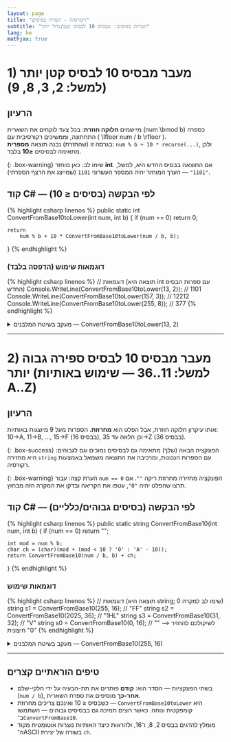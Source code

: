 ```yaml
---
layout: page
title: "רקורסיה - המרת בסיסים"
subtitle: "המרות בסיסים: מבסיס 10 לבסיס קטן/גדול יותר"
lang: he
mathjax: true
---
```




# 1) מעבר **מבסיס 10 לבסיס קטן יותר** (למשל: 2, 3, 8, 9)

## הרעיון
מיישמים **חלוקה חוזרת**: בכל צעד לוקחים את השארית \(num \bmod b\) כספרה התחתונה, וממשיכים רקורסיבית עם \( \lfloor num / b \rfloor \).  
בגרסה זו (שהחזרת) נבנה תוצאה **מספרית**: `num % b + 10 * recurse(...)`, ולכן מתאימה לבסיסים **≤10** בלבד.

{: .box-warning}
שימו לב: כאן מוחזר **int**. אם התוצאה בבסיס החדש היא, למשל, `"1101"` — הערך המוחזר יהיה המספר העשרוני `1101` (שמייצג את הרצף הספרתי).

## קוד C# — לפי הבקשה (בסיסים ≤ 10)
{% highlight csharp linenos %}
public static int ConvertFromBase10toLower(int num, int b)
{
    if (num == 0)
        return 0;

    return
        num % b + 10 * ConvertFromBase10toLower(num / b, b);
}
{% endhighlight %}

### דוגמאות שימוש (הדפסה בלבד)
{% highlight csharp linenos %}
// דוגמאות (תוצאה היא int עם ספרות הבסיס החדש)
Console.WriteLine(ConvertFromBase10toLower(13, 2)); // 1101
Console.WriteLine(ConvertFromBase10toLower(157, 3)); // 12212
Console.WriteLine(ConvertFromBase10toLower(255, 8)); // 377
{% endhighlight %}

<details markdown="1">
<summary>מעקב בשיטת המלבנים — ConvertFromBase10toLower(13, 2)</summary>

<div class="mermaid">
flowchart TD
A["ConvertFromBase10toLower(13,2)
(13 == 0? false)
return (13%2=1) + 10*Convert(6,2)"] -->|קריאה רקורסיבית| B["ConvertFromBase10toLower(6,2)
(6 == 0? false)
return (6%2=0) + 10*Convert(3,2)"]
B -->|קריאה רקורסיבית| C["ConvertFromBase10toLower(3,2)
(3 == 0? false)
return (3%2=1) + 10*Convert(1,2)"]
C -->|קריאה רקורסיבית| D["ConvertFromBase10toLower(1,2)
(1 == 0? false)
return (1%2=1) + 10*Convert(0,2)"]
D -->|קריאה רקורסיבית| E["ConvertFromBase10toLower(0,2)
(0 == 0? true)
return 0"]

E -.->|"חזרה: 0"| D
D -.->|"חזרה: 1 + 10*0 = 1"| C
C -.->|"חזרה: 1 + 10*1 = 11"| B
B -.->|"חזרה: 0 + 10*11 = 110"| A
A -.->|תוצאה: 1 + 10*110 = 1101| OUT(("ConvertFromBase10toLower(13,2) = 1101"))
</div>

</details>

---

# 2) מעבר **מבסיס 10 לבסיס ספירה גבוה יותר** (למשל: 11..36 — שימוש באותיות A..Z)

## הרעיון
אותו עיקרון חלוקה חוזרת, אבל הפלט הוא **מחרוזת**. הספרות מעל 9 מיוצגות באותיות:  
10→A, 11→B, …, 15→F (בבסיס 16), וכן הלאה עד 35→Z (בבסיס 36).

{: .box-success}
הפונקציה הבאה (שלך) מתאימה גם לבסיסים נמוכים וגם לגבוהים: היא מחזירה `string` עם הספרות הנכונות, ומרכיבה את התוצאה משמאל באמצעות רקורסיה.

{: .box-warning}
הערת קצה: עבור `num == 0` הפונקציה מחזירה מחרוזת ריקה `""`. אם תרצו שהפלט יהיה `"0"`, עטפו את הקריאה ובדקו את המקרה הזה מבחוץ.

## קוד C# — לפי הבקשה (בסיסים גבוהים/כלליים)
{% highlight csharp linenos %}
public static string ConvertFromBase10(int num, int b)
{
    if (num == 0) 
        return "";

    int mod = num % b;
    char ch = (char)(mod + (mod < 10 ? '0' : 'A' - 10));
    return ConvertFromBase10(num / b, b) + ch;
}
{% endhighlight %}

### דוגמאות שימוש
{% highlight csharp linenos %}
// דוגמאות (תוצאה היא string; שימו לב למקרה 0)
string s1 = ConvertFromBase10(255, 16); // "FF"
string s2 = ConvertFromBase10(2025, 36); // "1HL"
string s3 = ConvertFromBase10(31, 32);   // "V"
string s0 = ConvertFromBase10(0, 16);    // ""  --> לשיקולכם להחזיר "0" חיצונית
{% endhighlight %}

<details markdown="1">
<summary>מעקב בשיטת המלבנים — ConvertFromBase10(255, 16)</summary>

<div class="mermaid">
flowchart TD
X["ConvertFromBase10(255,16)
(255 == 0? false)
mod=255%16=15 → ch='F'
return Convert(15,16) + 'F'"] -->|קריאה רקורסיבית| Y["ConvertFromBase10(15,16)
(15 == 0? false)
mod=15%16=15 → ch='F'
return Convert(0,16) + 'F'"]
Y -->|קריאה רקורסיבית| Z["ConvertFromBase10(0,16)
(0 == 0? true)
return """]

Z -.->|"חזרה: """| Y
Y -.->|"חזרה: "" + 'F' = "F""| X
X -.->|תוצאה: "F" + 'F' = "FF"| OUT(("ConvertFromBase10(255,16) = \"FF\""))
</div>

</details>

---

## טיפים הוראתיים קצרים
- בשתי הפונקציות — הסדר הוא: **קודם** פותרים את תת-הבעיה על ידי חלקי-שלם (`num / b`), **אחר-כך** מוסיפים את ספרת השארית.
- כשבסיס ≤ 10 ואינכם צריכים מחרוזת — `ConvertFromBase10toLower` היא קומפקטית ונוחה. כאשר רוצים תמיכה גם בבסיסים גבוהים — השתמשו ב־`ConvertFromBase10`.
- מומלץ להדגים בבסיס 2, 8, ו־16, ולהראות כיצד האותיות נוצרות אוטומטית מקוד ה־ASCII בשורה של יצירת `ch`.
